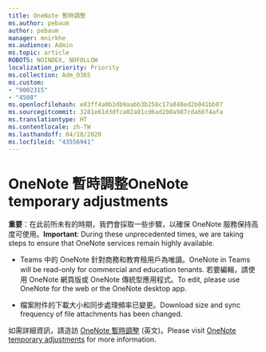 ```yaml
---
title: OneNote 暫時調整
ms.author: pebaum
author: pebaum
manager: mnirkhe
ms.audience: Admin
ms.topic: article
ROBOTS: NOINDEX, NOFOLLOW
localization_priority: Priority
ms.collection: Adm_O365
ms.custom:
- "9002315"
- "4508"
ms.openlocfilehash: e83ff4a0b3db9aabb3b258c17a848ed2b041bb87
ms.sourcegitcommit: 3281e61d3dfca02a01cd6ad208a987cda66f4afa
ms.translationtype: HT
ms.contentlocale: zh-TW
ms.lasthandoff: 04/18/2020
ms.locfileid: "43556941"
---
```

# <a name="onenote-temporary-adjustments"></a><span data-ttu-id="7b2d4-102">OneNote 暫時調整</span><span class="sxs-lookup"><span data-stu-id="7b2d4-102">OneNote temporary adjustments</span></span>

<span data-ttu-id="7b2d4-103">**重要**：在此前所未有的時期，我們會採取一些步驟，以確保 OneNote 服務保持高度可使用。</span><span class="sxs-lookup"><span data-stu-id="7b2d4-103">**Important**: During these unprecedented times, we are taking steps to ensure that OneNote services remain highly available.</span></span>

- <span data-ttu-id="7b2d4-104">Teams 中的 OneNote 針對商務和教育租用戶為唯讀。</span><span class="sxs-lookup"><span data-stu-id="7b2d4-104">OneNote in Teams will be read-only for commercial and education tenants.</span></span> <span data-ttu-id="7b2d4-105">若要編輯，請使用 OneNote 網頁版或 OneNote 傳統型應用程式。</span><span class="sxs-lookup"><span data-stu-id="7b2d4-105">To edit, please use OneNote for the web or the OneNote desktop app.</span></span>

- <span data-ttu-id="7b2d4-106">檔案附件的下載大小和同步處理頻率已變更。</span><span class="sxs-lookup"><span data-stu-id="7b2d4-106">Download size and sync frequency of file attachments has been changed.</span></span>

<span data-ttu-id="7b2d4-107">如需詳細資訊，請造訪 [OneNote 暫時調整](https://techcommunity.microsoft.com/t5/onenote-service-updates/awareness-of-temporary-adjustments-in-microsoft-onenote/m-p/1248100) (英文)。</span><span class="sxs-lookup"><span data-stu-id="7b2d4-107">Please visit [OneNote temporary adjustments](https://techcommunity.microsoft.com/t5/onenote-service-updates/awareness-of-temporary-adjustments-in-microsoft-onenote/m-p/1248100) for more information.</span></span>
